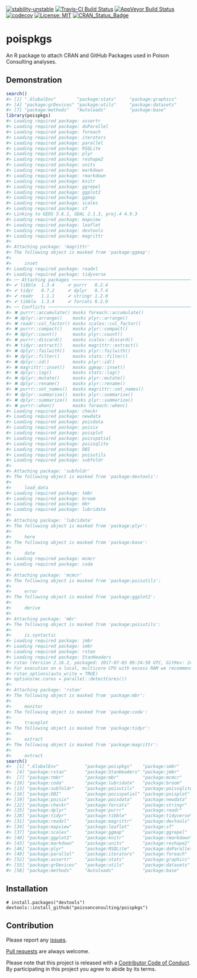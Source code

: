 
<!-- README.md is generated from README.Rmd. Please edit that file -->

[![stability-unstable](https://img.shields.io/badge/stability-unstable-yellow.svg)](https://github.com/joethorley/stability-badges#unstable)
[![Travis-CI Build
Status](https://travis-ci.org/poissonconsulting/poispkgs.svg?branch=master)](https://travis-ci.org/poissonconsulting/poispkgs)
[![AppVeyor Build
Status](https://ci.appveyor.com/api/projects/status/github/poissonconsulting/poispkgs?branch=master&svg=true)](https://ci.appveyor.com/project/poissonconsulting/poispkgs)
[![codecov](https://codecov.io/gh/poissonconsulting/poispkgs/branch/master/graph/badge.svg)](https://codecov.io/gh/poissonconsulting/poispkgs)
[![License:
MIT](https://img.shields.io/badge/License-MIT-green.svg)](https://opensource.org/licenses/MIT)
[![CRAN\_Status\_Badge](http://www.r-pkg.org/badges/version/poispkgs)](https://cran.r-project.org/package=poispkgs)

# poispkgs

An R package to attach CRAN and GitHub Packages used in Poison
Consulting analyses.

## Demonstration

``` r
search()
#> [1] ".GlobalEnv"        "package:stats"     "package:graphics" 
#> [4] "package:grDevices" "package:utils"     "package:datasets" 
#> [7] "package:methods"   "Autoloads"         "package:base"
library(poispkgs)
#> Loading required package: assertr
#> Loading required package: doParallel
#> Loading required package: foreach
#> Loading required package: iterators
#> Loading required package: parallel
#> Loading required package: RSQLite
#> Loading required package: plyr
#> Loading required package: reshape2
#> Loading required package: units
#> Loading required package: markdown
#> Loading required package: rmarkdown
#> Loading required package: knitr
#> Loading required package: ggrepel
#> Loading required package: ggplot2
#> Loading required package: ggmap
#> Loading required package: scales
#> Loading required package: sf
#> Linking to GEOS 3.6.1, GDAL 2.1.3, proj.4 4.9.3
#> Loading required package: mapview
#> Loading required package: leaflet
#> Loading required package: devtools
#> Loading required package: magrittr
#> 
#> Attaching package: 'magrittr'
#> The following object is masked from 'package:ggmap':
#> 
#>     inset
#> Loading required package: readxl
#> Loading required package: tidyverse
#> ── Attaching packages ──────────────────────────────────────────────────────────────────────────────────────────────────────── tidyverse 1.2.1 ──
#> ✔ tibble  1.3.4     ✔ purrr   0.2.4
#> ✔ tidyr   0.7.2     ✔ dplyr   0.7.4
#> ✔ readr   1.1.1     ✔ stringr 1.2.0
#> ✔ tibble  1.3.4     ✔ forcats 0.2.0
#> ── Conflicts ─────────────────────────────────────────────────────────────────────────────────────────────────────────── tidyverse_conflicts() ──
#> ✖ purrr::accumulate() masks foreach::accumulate()
#> ✖ dplyr::arrange()    masks plyr::arrange()
#> ✖ readr::col_factor() masks scales::col_factor()
#> ✖ purrr::compact()    masks plyr::compact()
#> ✖ dplyr::count()      masks plyr::count()
#> ✖ purrr::discard()    masks scales::discard()
#> ✖ tidyr::extract()    masks magrittr::extract()
#> ✖ dplyr::failwith()   masks plyr::failwith()
#> ✖ dplyr::filter()     masks stats::filter()
#> ✖ dplyr::id()         masks plyr::id()
#> ✖ magrittr::inset()   masks ggmap::inset()
#> ✖ dplyr::lag()        masks stats::lag()
#> ✖ dplyr::mutate()     masks plyr::mutate()
#> ✖ dplyr::rename()     masks plyr::rename()
#> ✖ purrr::set_names()  masks magrittr::set_names()
#> ✖ dplyr::summarise()  masks plyr::summarise()
#> ✖ dplyr::summarize()  masks plyr::summarize()
#> ✖ purrr::when()       masks foreach::when()
#> Loading required package: checkr
#> Loading required package: newdata
#> Loading required package: poisdata
#> Loading required package: poisix
#> Loading required package: poisplot
#> Loading required package: poisspatial
#> Loading required package: poissqlite
#> Loading required package: DBI
#> Loading required package: poisutils
#> Loading required package: subfoldr
#> 
#> Attaching package: 'subfoldr'
#> The following object is masked from 'package:devtools':
#> 
#>     load_data
#> Loading required package: tmbr
#> Loading required package: broom
#> Loading required package: mbr
#> Loading required package: lubridate
#> 
#> Attaching package: 'lubridate'
#> The following object is masked from 'package:plyr':
#> 
#>     here
#> The following object is masked from 'package:base':
#> 
#>     date
#> Loading required package: mcmcr
#> Loading required package: coda
#> 
#> Attaching package: 'mcmcr'
#> The following object is masked from 'package:poisutils':
#> 
#>     error
#> The following object is masked from 'package:ggplot2':
#> 
#>     derive
#> 
#> Attaching package: 'mbr'
#> The following object is masked from 'package:poisutils':
#> 
#>     is.syntactic
#> Loading required package: jmbr
#> Loading required package: smbr
#> Loading required package: rstan
#> Loading required package: StanHeaders
#> rstan (Version 2.16.2, packaged: 2017-07-03 09:24:58 UTC, GitRev: 2e1f913d3ca3)
#> For execution on a local, multicore CPU with excess RAM we recommend calling
#> rstan_options(auto_write = TRUE)
#> options(mc.cores = parallel::detectCores())
#> 
#> Attaching package: 'rstan'
#> The following object is masked from 'package:mbr':
#> 
#>     monitor
#> The following object is masked from 'package:coda':
#> 
#>     traceplot
#> The following object is masked from 'package:tidyr':
#> 
#>     extract
#> The following object is masked from 'package:magrittr':
#> 
#>     extract
search()
#>  [1] ".GlobalEnv"          "package:poispkgs"    "package:smbr"       
#>  [4] "package:rstan"       "package:StanHeaders" "package:jmbr"       
#>  [7] "package:tmbr"        "package:mbr"         "package:mcmcr"      
#> [10] "package:coda"        "package:lubridate"   "package:broom"      
#> [13] "package:subfoldr"    "package:poisutils"   "package:poissqlite" 
#> [16] "package:DBI"         "package:poisspatial" "package:poisplot"   
#> [19] "package:poisix"      "package:poisdata"    "package:newdata"    
#> [22] "package:checkr"      "package:forcats"     "package:stringr"    
#> [25] "package:dplyr"       "package:purrr"       "package:readr"      
#> [28] "package:tidyr"       "package:tibble"      "package:tidyverse"  
#> [31] "package:readxl"      "package:magrittr"    "package:devtools"   
#> [34] "package:mapview"     "package:leaflet"     "package:sf"         
#> [37] "package:scales"      "package:ggmap"       "package:ggrepel"    
#> [40] "package:ggplot2"     "package:knitr"       "package:rmarkdown"  
#> [43] "package:markdown"    "package:units"       "package:reshape2"   
#> [46] "package:plyr"        "package:RSQLite"     "package:doParallel" 
#> [49] "package:parallel"    "package:iterators"   "package:foreach"    
#> [52] "package:assertr"     "package:stats"       "package:graphics"   
#> [55] "package:grDevices"   "package:utils"       "package:datasets"   
#> [58] "package:methods"     "Autoloads"           "package:base"
```

## Installation

    # install.packages("devtools")
    devtools::install_github("poissonconsulting/poispkgs")

## Contribution

Please report any
[issues](https://github.com/poissonconsulting/poispkgs/issues).

[Pull requests](https://github.com/poissonconsulting/poispkgs/pulls) are
always welcome.

Please note that this project is released with a [Contributor Code of
Conduct](https://github.com/poissonconsulting/poispkgs/blob/master/CONDUCT.md).
By participating in this project you agree to abide by its terms.
